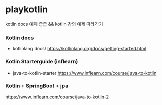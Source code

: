 # playkotlin
kotlin docs 예제 줍줍 &amp;&amp; kotlin 강의 예제 따라가기

### Kotlin docs
* kotlinlang docs/
https://kotlinlang.org/docs/getting-started.html

### Kotlin Starterguide (inflearn)
* java-to-kotlin-starter
https://www.inflearn.com/course/java-to-kotlin

### Kotlin + SpringBoot + jpa
https://www.inflearn.com/course/java-to-kotlin-2
